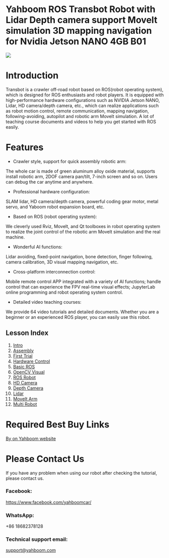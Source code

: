# Yahboom ROS Transbot Robot with Lidar Depth camera support MoveIt simulation 3D mapping navigation for Nvidia Jetson NANO 4GB B01
![](https://github.com/YahboomTechnology/Transbot/blob/main/Yahboom_Transbot_Robot.jpg)

# Introduction
Transbot is a crawler off-road robot based on ROS(robot operating system), which is designed for ROS enthusiasts and robot players. It is equipped with high-performance hardware configurations such as NVIDIA Jetson NANO, Lidar, HD camera/depth camera, etc., which can realize applications such as robot motion control, remote communication, mapping navigation, following-avoiding, autopilot and robotic arm MoveIt simulation. A lot of teaching course documents and videos to help you get started with ROS easily.

# Features
* Crawler style, support for quick assembly robotic arm: 

The whole car is made of green aluminum alloy oxide material, supports install robotic arm, 2DOF camera pan/tilt, 7-inch screen and so on. Users can debug the car anytime and anywhere.
* Professional hardware configuration: 

SLAM lidar, HD camera/depth camera, powerful coding gear motor, metal servo, and Yaboom robot expansion board, etc.
* Based on ROS (robot operating system): 

We cleverly used Rviz, Movelt, and Qt toolboxes in robot operating system to realize the joint control of the robotic arm Movelt simulation and the real machine.
* Wonderful AI functions:  

Lidar avoiding, fixed-point navigation, bone detection, finger following, camera calibration, 3D visual mapping navigation, etc.
* Cross-platform interconnection control:

Mobile remote control APP integrated with a variety of AI functions; handle control that can experience the FPV real-time visual effects; JupyterLab online programming and robot operating system control.
* Detailed video teaching courses:

We provide 64 video tutorials and detailed documents. Whether you are a beginner or an experienced ROS player, you can easily use this robot.

## Lesson Index

1. [Intro](docs/vendor-lessons/01_intro/)
2. [Assembly](docs/vendor-lessons/02_assembly/)
3. [First Trial](docs/vendor-lessons/03_first_trial/)
4. [Hardware Control](docs/vendor-lessons/04_hardware_control/)
5. [Basic ROS](docs/vendor-lessons/05_basic_ros/)
6. [OpenCV Visual](docs/vendor-lessons/06_opencv_visual/)
7. [ROS Robot](docs/vendor-lessons/07_ros_robot/)
8. [HD Camera](docs/vendor-lessons/08_hd_camera/)
9. [Depth Camera](docs/vendor-lessons/09_depth_camera/)
10. [Lidar](docs/vendor-lessons/10_lidar/)
11. [MoveIt Arm](docs/vendor-lessons/11_moveit_arm/)
12. [Multi Robot](docs/vendor-lessons/12_multi_robot/)

# Required Best Buy Links
[By on Yahboom website](https://category.yahboom.net/products/transbot-jetson_nano)

# Please Contact Us
If you have any problem when using our robot after checking the tutorial, please contact us.

### Facebook: 
https://www.facebook.com/yahboomcar/ 

### WhatsApp:
+86 18682378128

### Technical support email: 
support@yahboom.com

